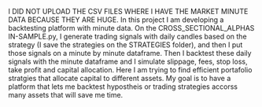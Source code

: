 I DID NOT UPLOAD THE CSV FILES WHERE I HAVE THE MARKET MINUTE DATA BECAUSE THEY ARE HUGE.
In this project I am developing a backtesting platform with minute data. On the CROSS_SECTIONAL_ALPHAS IN-SAMPLE.py, I generate trading signals with daily candles based on the strategy (I save the strategies on the STRATEGIES folder), and then I put those signals on a minute by minute dataframe. Then I backtest these daily signals with the minute dataframe and I simulate slippage, fees, stop loss, take profit and capital allocation. Here I am trying to find efficient portafolio stratgies that allocate capital to different assets.
My goal is to have a platform that lets me backtest hypostheis or trading strategies accorss many assets that will save me time. 
